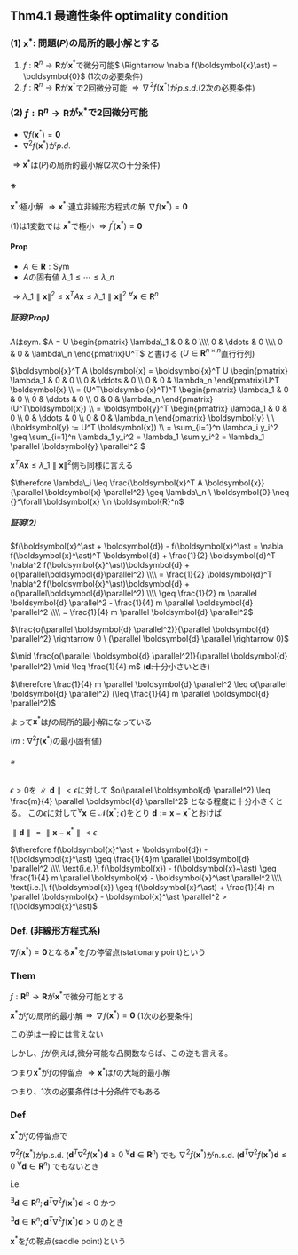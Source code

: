 ## Thm4.1 最適性条件 optimality condition

### (1) $\boldsymbol{x}^\ast$: 問題$(P)$の局所的最小解とする
1. $f:\boldsymbol{R}^n \rightarrow \boldsymbol{R}$が$\boldsymbol{x}^\ast$で微分可能$ \Rightarrow
\nabla f(\boldsymbol{x}\ast) = \boldsymbol{0}$ (1次の必要条件)
2. $f: \boldsymbol{R}^n \rightarrow \boldsymbol{R}$が$\boldsymbol{x}^\ast$で2回微分可能
$\Rightarrow \nabla^2 f(\boldsymbol{x}^\ast)$が$p.s.d.$(2次の必要条件)

### (2) $f:\boldsymbol{R}^n \rightarrow \boldsymbol{R}$が$\boldsymbol{x}^\ast$で2回微分可能
- $\nabla f(\boldsymbol{x}^\ast)=\boldsymbol{0}$
- $\nabla^2 f(\boldsymbol{x}^\ast)$が$p.d.$

$\Rightarrow \boldsymbol{x}^\ast$は$(P)$の局所的最小解(2次の十分条件)

#### ※
$\boldsymbol{x}^\ast:$極小解 $\Rightarrow \boldsymbol{x}^\ast :$連立非線形方程式の解
$\nabla f(\boldsymbol{x}^\ast) = \boldsymbol{0}$

(1)は1変数では  $\boldsymbol{x}^\ast$で極小 $\Rightarrow f^\prime (\boldsymbol{x}^\ast) = \boldsymbol{0}$

#### Prop
- $A\in\boldsymbol{R}:\text{Sym}$
- $A$の固有値 $\lambda\_1 \leq \cdots \leq \lambda\_n$

$\Rightarrow \lambda\_1 \parallel \boldsymbol{x} \parallel^2 \leq
\boldsymbol{x}^T A \boldsymbol{x} \leq \lambda\_1 \parallel \boldsymbol{x} \parallel^2 \ 
{}^\forall \boldsymbol{x} \in \boldsymbol{R}^n$

##### 証明(Prop)
$A$は$\text{sym.}$ $A = U
\begin{pmatrix}
  \lambda\_1 & 0 & 0 \\\\
  0 & \ddots & 0 \\\\
  0 &  0     & \lambda\_n
\end{pmatrix}U^T$ と書ける ($U \in \boldsymbol{R}^{n\times n}$直行行列)

$\boldsymbol{x}^T A \boldsymbol{x} = \boldsymbol{x}^T U \begin{pmatrix}
  \lambda\_1 & 0 & 0 \\\\
  0 & \ddots & 0 \\\\
  0 &  0     & \lambda\_n
\end{pmatrix}U^T \boldsymbol{x} \\\\
= (U^T\boldsymbol{x}^T)^T \begin{pmatrix}
  \lambda\_1 & 0 & 0 \\\\
  0 & \ddots & 0 \\\\
  0 &  0     & \lambda\_n
\end{pmatrix} (U^T\boldsymbol{x}) \\\\
= \boldsymbol{y}^T \begin{pmatrix}
  \lambda\_1 & 0 & 0 \\\\
  0 & \ddots & 0 \\\\
  0 &  0     & \lambda\_n
\end{pmatrix} \boldsymbol{y} \ \ (\boldsymbol{y} := U^T \boldsymbol{x}) \\\\
= \sum\_{i=1}^n \lambda\_i y\_i^2 \geq \sum\_{i=1}^n \lambda\_1 y\_i^2 = \lambda\_1 \sum y\_i^2
= \lambda\_1 \parallel \boldsymbol{y} \parallel^2
$

$\boldsymbol{x}^T A \boldsymbol{x} \leq \lambda\_1 \parallel \boldsymbol{x} \parallel^2$側も同様に言える

$\therefore \lambda\_i \leq \frac{\boldsymbol{x}^T A \boldsymbol{x}}{\parallel \boldsymbol{x} \parallel^2}
\geq \lambda\_n \ \boldsymbol{0} \neq {}^\forall \boldsymbol{x} \in \boldsymbol{R}^n$

##### 証明(2)
$f(\boldsymbol{x}^\ast + \boldsymbol{d}) - f(\boldsymbol{x}^\ast
= \nabla f(\boldsymbol{x}^\ast)^T \boldsymbol{d} +
\frac{1}{2} \boldsymbol{d}^T \nabla^2 f(\boldsymbol{x}^\ast)\boldsymbol{d} +
o(\parallel\boldsymbol{d}\parallel^2) \\\\
= \frac{1}{2} \boldsymbol{d}^T \nabla^2 f(\boldsymbol{x}^\ast)\boldsymbol{d} +
o(\parallel\boldsymbol{d}\parallel^2) \\\\
\geq \frac{1}{2} m \parallel \boldsymbol{d} \parallel^2 -
\frac{1}{4} m \parallel \boldsymbol{d} \parallel^2 \\\\
= \frac{1}{4} m \parallel \boldsymbol{d} \parallel^2$

$\frac{o(\parallel \boldsymbol{d} \parallel^2)}{\parallel \boldsymbol{d} \parallel^2} \rightarrow 0 \
(\parallel \boldsymbol{d} \parallel \rightarrow 0)$

$\mid \frac{o(\parallel \boldsymbol{d} \parallel^2)}{\parallel \boldsymbol{d} \parallel^2} \mid \leq \frac{1}{4} m$ ($\boldsymbol{d}:$十分小さいとき)

$\therefore \frac{1}{4} m \parallel \boldsymbol{d} \parallel^2 \leq o(\parallel \boldsymbol{d} \parallel^2)
(\leq \frac{1}{4} m \parallel \boldsymbol{d} \parallel^2)$

よって$\boldsymbol{x}^\ast$は$f$の局所的最小解になっている

($m: \nabla^2 f(\boldsymbol{x}^\ast)$の最小固有値)

###### ※
$\epsilon > 0$を$\parallel \boldsymbol{d} \parallel < \epsilon$に対して
$o(\parallel \boldsymbol{d} \parallel^2) \leq \frac{m}{4} \parallel \boldsymbol{d} \parallel^2$
となる程度に十分小さくとる。
この$\epsilon$に対して${}^\forall \boldsymbol{x} \in \mathcal{N}(\boldsymbol{x}^\ast ; \epsilon)$をとり
$\boldsymbol{d} := \boldsymbol{x} - \boldsymbol{x}^\ast$とおけば

$\parallel \boldsymbol{d} \parallel = \parallel \boldsymbol{x} - \boldsymbol{x}^\ast \parallel < \epsilon$

$\therefore f(\boldsymbol{x}^\ast + \boldsymbol{d}) - f(\boldsymbol{x}^\ast)
\geq \frac{1}{4}m \parallel \boldsymbol{d} \parallel^2 \\\\
\text{i.e.}\ f(\boldsymbol{x}) - f(\boldsymbol{x}~\ast)
\geq \frac{1}{4} m \parallel \boldsymbol{x} - \boldsymbol{x}^\ast \parallel^2 \\\\
\text{i.e.}\ f(\boldsymbol{x}) \geq f(\boldsymbol{x}^\ast) +
\frac{1}{4} m \parallel \boldsymbol{x} - \boldsymbol{x}^\ast \parallel^2 > f(\boldsymbol{x}^\ast)$

### Def. (非線形方程式系)
$\nabla f(\boldsymbol{x}^\ast) = \boldsymbol{0}$となる$\boldsymbol{x}^\ast$を$f$の停留点(stationary point)という

### Them
$f: \boldsymbol{R}^n \rightarrow \boldsymbol{R}$が$\boldsymbol{x}^\ast$で微分可能とする

$\boldsymbol{x}^\ast$が$f$の局所的最小解$\Rightarrow \nabla f(\boldsymbol{x}^\ast) = \boldsymbol{0}$
(1次の必要条件)

この逆は一般には言えない

しかし、$f$が例えば,微分可能な凸関数ならば、この逆も言える。

つまり$\boldsymbol{x}^\ast$が$f$の停留点 $\Rightarrow \boldsymbol{x}^\ast$は$f$の大域的最小解

つまり、1次の必要条件は十分条件でもある

### Def
$\boldsymbol{x}^\ast$が$f$の停留点で

$\nabla^2 f(\boldsymbol{x}^\ast)$がp.s.d.
($\boldsymbol{d}^T \nabla^2 f(\boldsymbol{x}^\ast)\boldsymbol{d} \geq 0
\ {}^\forall \boldsymbol{d} \in \boldsymbol{R}^n$) でも
$\nabla^2 f(\boldsymbol{x}^\ast)$がn.s.d.
($\boldsymbol{d}^T \nabla^2 f(\boldsymbol{x}^\ast)\boldsymbol{d} \leq 0
\ {}^\forall \boldsymbol{d} \in \boldsymbol{R}^n$) でもないとき

$\text{i.e.}$

${}^\exists \boldsymbol{d} \in \boldsymbol{R}^n;
\boldsymbol{d}^T \nabla^2 f(\boldsymbol{x}^\ast) \boldsymbol{d} < 0$ かつ

${}^\exists \boldsymbol{d} \in \boldsymbol{R}^n;
\boldsymbol{d}^T \nabla^2 f(\boldsymbol{x}^\ast) \boldsymbol{d} > 0$ のとき

$\boldsymbol{x}^\ast$を$f$の鞍点(saddle point)という
